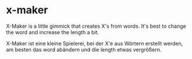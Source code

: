 # x-maker

X-Maker is a little gimmick that creates X's from words. It's best to change the word and increase the length a bit.

X-Maker ist eine kleine Spielerei, bei der X'e aus Wörtern erstellt werden, am besten das word abändern und die length etwas vergrößern.
